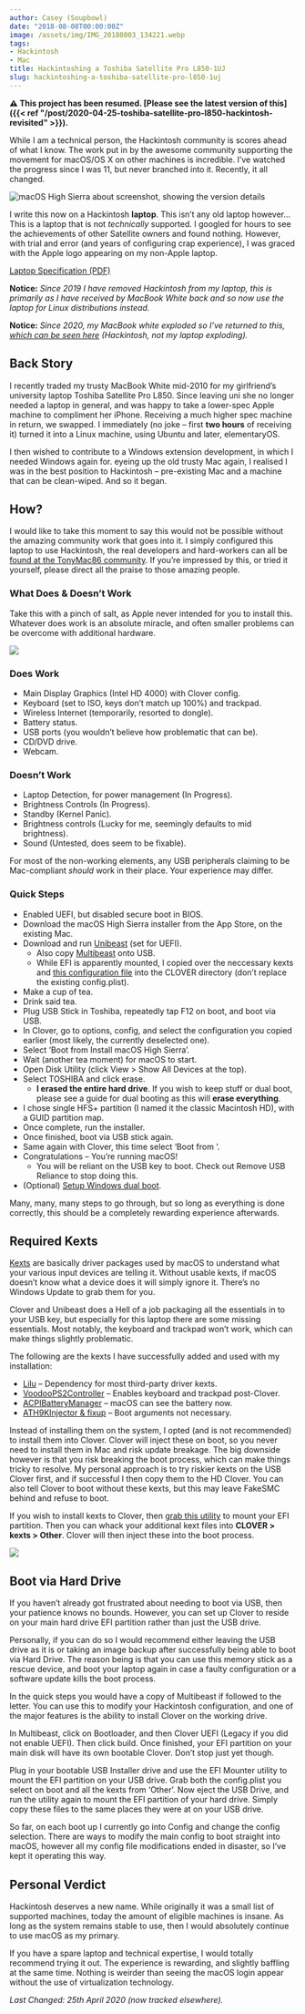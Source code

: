 ```yaml
---
author: Casey (Soupbowl)
date: "2018-08-08T00:00:00Z"
image: /assets/img/IMG_20180803_134221.webp
tags:
- Hackintosh
- Mac
title: Hackintoshing a Toshiba Satellite Pro L850-1UJ
slug: hackintoshing-a-toshiba-satellite-pro-l850-1uj
---
```


**:warning: This project has been resumed. [Please see the latest version of this]({{< ref "/post/2020-04-25-toshiba-satellite-pro-l850-hackintosh-revisited" >}}).**

While I am a technical person, the Hackintosh community is scores ahead of what I know. The work put in by the awesome community supporting the movement for macOS/OS X on other machines is incredible. I’ve watched the progress since I was 11, but never branched into it. Recently, it all changed.

![macOS High Sierra about screenshot, showing the version details](https://blog.soupbowl.io/wp-content/uploads/2018/08/macOS.webp)

I write this now on a Hackintosh **laptop**. This isn’t any old laptop however… This is a laptop that is not _technically_ supported. I googled for hours to see the achievements of other Satellite owners and found nothing. However, with trial and error (and years of configuring crap experience), I was graced with the Apple logo appearing on my non-Apple laptop.

[Laptop Specification (PDF)
](https://blog.soupbowl.io/wp-content/uploads/2018/08/Satellite-Pro-L850-1UJ.pdf)

**Notice:** _Since 2019 I have removed Hackintosh from my laptop, this is primarily as I have received by MacBook White back and so now use the laptop for Linux distributions instead._

**Notice:** _Since 2020, my MacBook white exploded so I’ve returned to this, [which can be seen here](https://blog.soupbowl.io/2020/04/toshiba-satellite-pro-l850-hackintosh-revisited/) (Hackintosh, not my laptop exploding)._

## Back Story

I recently traded my trusty MacBook White mid-2010 for my girlfriend’s university laptop Toshiba Satellite Pro L850. Since leaving uni she no longer needed a laptop in general, and was happy to take a lower-spec Apple machine to compliment her iPhone. Receiving a much higher spec machine in return, we swapped. I immediately (no joke – first **two hours** of receiving it) turned it into a Linux machine, using Ubuntu and later, elementaryOS.

I then wished to contribute to a Windows extension development, in which I needed Windows again for. eyeing up the old trusty Mac again, I realised I was in the best position to Hackintosh – pre-existing Mac and a machine that can be clean-wiped. And so it began.

## How?

I would like to take this moment to say this would not be possible without the amazing community work that goes into it. I simply configured this laptop to use Hackintosh, the real developers and hard-workers can all be [found at the TonyMac86 community](https://www.tonymacx86.com). If you’re impressed by this, or tried it yourself, please direct all the praise to those amazing people.

### What Does & Doesn’t Work

Take this with a pinch of salt, as Apple never intended for you to install this. Whatever does work is an absolute miracle, and often smaller problems can be overcome with additional hardware.

![](https://blog.soupbowl.io/wp-content/uploads/2018/08/IMG_20180802_222431.webp)

### Does Work

*   Main Display Graphics (Intel HD 4000) with Clover config.
*   Keyboard (set to ISO, keys don’t match up 100%) and trackpad.
*   Wireless Internet (temporarily, resorted to dongle).
*   Battery status.
*   USB ports (you wouldn’t believe how problematic that can be).
*   CD/DVD drive.
*   Webcam.

### Doesn’t Work

*   Laptop Detection, for power management (In Progress).
*   Brightness Controls (In Progress).
*   Standby (Kernel Panic).
*   Brightness controls (Lucky for me, seemingly defaults to mid brightness).
*   Sound (Untested, does seem to be fixable).

For most of the non-working elements, any USB peripherals claiming to be Mac-compliant _should_ work in their place. Your experience may differ.

### Quick Steps

*   Enabled UEFI, but disabled secure boot in BIOS.
*   Download the macOS High Sierra installer from the App Store, on the existing Mac.
*   Download and run [Unibeast](https://www.tonymacx86.com/resources/unibeast-8-3-2.383/) (set for UEFI).
	*   Also copy [Multibeast](https://www.tonymacx86.com/resources/multibeast-high-sierra-10-3-0.388/) onto USB.
	*   While EFI is apparently mounted, I copied over the neccessary kexts and [this configuration file](https://github.com/RehabMan/OS-X-Clover-Laptop-Config/blob/master/config_HD4000_1366x768.plist) into the CLOVER directory (don’t replace the existing config.plist).
*   Make a cup of tea.
*   Drink said tea.
*   Plug USB Stick in Toshiba, repeatedly tap F12 on boot, and boot via USB.
*   In Clover, go to options, config, and select the configuration you copied earlier (most likely, the currently deselected one).
*   Select ‘Boot from Install macOS High Sierra’.
*   Wait (another tea moment) for macOS to start.
*   Open Disk Utility (click View > Show All Devices at the top).
*   Select TOSHIBA and click erase.
	*   **I erased the entire hard drive**. If you wish to keep stuff or dual boot, please see a guide for dual booting as this will **erase everything**.
*   I chose single HFS+ partition (I named it the classic Macintosh HD), with a GUID partition map.
*   Once complete, run the installer.
*   Once finished, boot via USB stick again.
*   Same again with Clover, this time select ‘Boot from <partition name>’.
*   Congratulations – You’re running macOS!
	*   You will be reliant on the USB key to boot. Check out Remove USB Reliance to stop doing this.
*   (Optional) [Setup Windows dual boot](https://hackintosher.com/guides/hackintosh-dual-boot-windows-10-and-macos-high-sierra/).

Many, many, many steps to go through, but so long as everything is done correctly, this should be a completely rewarding experience afterwards.

## Required Kexts

[Kexts](https://developer.apple.com/library/archive/documentation/Darwin/Conceptual/KEXTConcept/KEXTConceptIntro/introduction.html) are basically driver packages used by macOS to understand what your various input devices are telling it. Without usable kexts, if macOS doesn’t know what a device does it will simply ignore it. There’s no Windows Update to grab them for you.

Clover and Unibeast does a Hell of a job packaging all the essentials in to your USB key, but especially for this laptop there are some missing essentials. Most notably, the keyboard and trackpad won’t work, which can make things slightly problematic.

The following are the kexts I have successfully added and used with my installation:

*   [Lilu](https://github.com/acidanthera/Lilu/releases) – Dependency for most third-party driver kexts.
*   [VoodooPS2Controller](https://bitbucket.org/RehabMan/os-x-voodoo-ps2-controller/downloads/) – Enables keyboard and trackpad post-Clover.
*   [ACPIBatteryManager](https://bitbucket.org/RehabMan/os-x-acpi-battery-driver/downloads/) – macOS can see the battery now.
*   [ATH9KInjector & fixup](https://github.com/black-dragon74/ATH9KFixup/releases) – Boot arguments not necessary.


Instead of installing them on the system, I opted (and is not recommended) to install them into Clover. Clover will inject these on boot, so you never need to install them in Mac and risk update breakage. The big downside however is that you risk breaking the boot process, which can make things tricky to resolve. My personal approach is to try riskier kexts on the USB Clover first, and if successful I then copy them to the HD Clover. You can also tell Clover to boot without these kexts, but this may leave FakeSMC behind and refuse to boot.

If you wish to install kexts to Clover, then [grab this utility](https://www.tonymacx86.com/resources/efi-mounter-v3.280/) to mount your EFI partition. Then you can whack your additional kext files into **CLOVER > kexts > Other**. Clover will then inject these into the boot process.

![](https://blog.soupbowl.io/wp-content/uploads/2018/08/Untitled.webp)

## Boot via Hard Drive

If you haven’t already got frustrated about needing to boot via USB, then your patience knows no bounds. However, you can set up Clover to reside on your main hard drive EFI partition rather than just the USB drive.

Personally, if you can do so I would recommend either leaving the USB drive as it is or taking an image backup after successfully being able to boot via Hard Drive. The reason being is that you can use this memory stick as a rescue device, and boot your laptop again in case a faulty configuration or a software update kills the boot process.

In the quick steps you would have a copy of Multibeast if followed to the letter. You can use this to modify your Hackintosh configuration, and one of the major features is the ability to install Clover on the working drive.

In Multibeast, click on Bootloader, and then Clover UEFI (Legacy if you did not enable UEFI). Then click build. Once finished, your EFI partition on your main disk will have its own bootable Clover. Don’t stop just yet though.

Plug in your bootable USB Installer drive and use the EFI Mounter utility to mount the EFI partition on your USB drive. Grab both the config.plist you select on boot and all the kexts from ‘Other’. Now eject the USB Drive, and run the utility again to mount the EFI partition of your hard drive. Simply copy these files to the same places they were at on your USB drive.

So far, on each boot up I currently go into Config and change the config selection. There are ways to modify the main config to boot straight into macOS, however all my config file modifications ended in disaster, so I’ve kept it operating this way.

## Personal Verdict

Hackintosh deserves a new name. While originally it was a small list of supported machines, today the amount of eligible machines is insane. As long as the system remains stable to use, then I would absolutely continue to use macOS as my primary.

If you have a spare laptop and technical expertise, I would totally recommend trying it out. The experience is rewarding, and slightly baffling at the same time. Nothing is weirder than seeing the macOS login appear without the use of virtualization technology.

_Last Changed: 25th April 2020 (now tracked elsewhere)._
